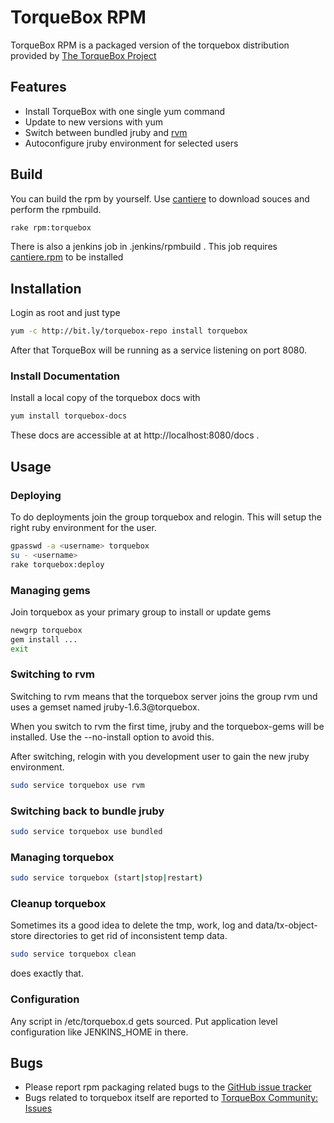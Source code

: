 # TorqueBox RPM
TorqueBox RPM is a packaged version of the torquebox distribution provided by
[The TorqueBox Project](https://github.com/torquebox)


## Features
- Install TorqueBox with one single yum command
- Update to new versions with yum 
- Switch between bundled jruby and [rvm](https://rvm.beginrescueend.com/)
- Autoconfigure jruby environment for selected users


## Build
You can build the rpm by yourself. Use
[cantiere](https://github.com/AncientLeGrey/cantiere) to download souces and
perform the rpmbuild.

```bash
rake rpm:torquebox
```

There is also a jenkins job in .jenkins/rpmbuild .
This job requires [cantiere.rpm](https://github.com/AncientLeGrey/overbox-base-rpms)
to be installed


## Installation
Login as root and just type

```bash
yum -c http://bit.ly/torquebox-repo install torquebox
```

After that TorqueBox will be running as a service listening on port 8080.

### Install Documentation
Install a local copy of the torquebox docs with

```bash
yum install torquebox-docs
```

These docs are accessible at at http://localhost:8080/docs .


## Usage

### Deploying
To do deployments join the group torquebox and relogin. This will setup the
right ruby environment for the user.

```bash
gpasswd -a <username> torquebox
su - <username>
rake torquebox:deploy
```

### Managing gems
Join torquebox as your primary group to install or update gems

```bash
newgrp torquebox
gem install ...
exit
```

### Switching to rvm
Switching to rvm means that the torquebox server joins the group rvm und uses
a gemset named jruby-1.6.3@torquebox.

When you switch to rvm the first time, jruby and the torquebox-gems will be 
installed. Use the --no-install option to avoid this.

After switching, relogin with you development user to gain the new jruby environment.

```bash
sudo service torquebox use rvm
```

### Switching back to bundle jruby

```bash
sudo service torquebox use bundled
```

### Managing torquebox

```bash
sudo service torquebox (start|stop|restart)
```

### Cleanup torquebox
Sometimes its a good idea to delete the tmp, work, log and data/tx-object-store
directories to get rid of inconsistent temp data.

```bash
sudo service torquebox clean
```

does exactly that.

### Configuration
Any script in /etc/torquebox.d gets sourced. Put application level configuration
like JENKINS_HOME in there.


## Bugs
 - Please report rpm packaging related bugs to the [GitHub issue tracker](https://github.com/AncientLeGrey/torquebox.rpm/issues)
 - Bugs related to torquebox itself are reported to [TorqueBox Community: Issues](http://torquebox.org/community/issues/)
